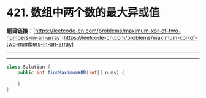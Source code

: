 # 421. 数组中两个数的最大异或值

**题目链接：**[https://leetcode-cn.com/problems/maximum-xor-of-two-numbers-in-an-array](https://leetcode-cn.com/problems/maximum-xor-of-two-numbers-in-an-array)

---

<Cards card="leetcode_421_maximum-xor-of-two-numbers-in-an-array"></Cards>

---

```java
class Solution {
    public int findMaximumXOR(int[] nums) {
        
    }
}
```
